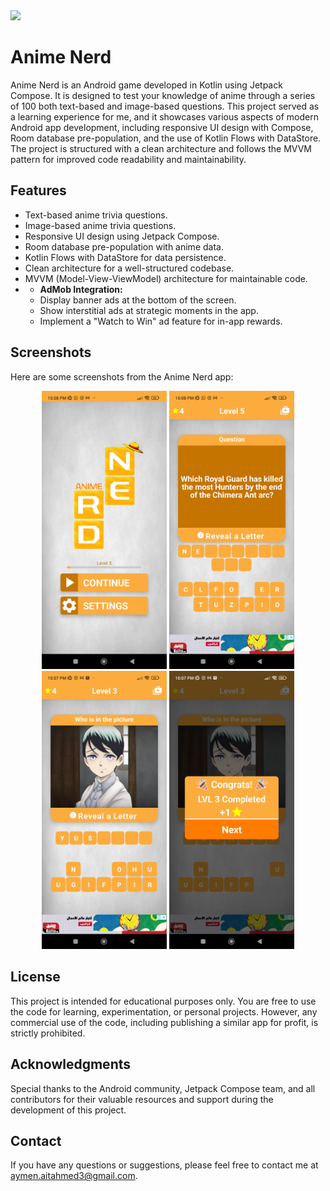 <a href="https://github.com/AymanAitAhmed/Anime_Nerd/releases/latest/download/Anime.Nerd.apk"> 
  
<img src="https://img.shields.io/github/v/release/AymanAitAhmed/Anime_Nerd" width="100">
</a>

# Anime Nerd

Anime Nerd is an Android game developed in Kotlin using Jetpack Compose. It is designed to test your knowledge of anime through a series of 100 both text-based and image-based questions. This project served as a learning experience for me, and it showcases various aspects of modern Android app development, including responsive UI design with Compose, Room database pre-population, and the use of Kotlin Flows with DataStore. The project is structured with a clean architecture and follows the MVVM pattern for improved code readability and maintainability.

## Features

- Text-based anime trivia questions.
- Image-based anime trivia questions.
- Responsive UI design using Jetpack Compose.
- Room database pre-population with anime data.
- Kotlin Flows with DataStore for data persistence.
- Clean architecture for a well-structured codebase.
- MVVM (Model-View-ViewModel) architecture for maintainable code.
- - **AdMob Integration:**
  - Display banner ads at the bottom of the screen.
  - Show interstitial ads at strategic moments in the app.
  - Implement a "Watch to Win" ad feature for in-app rewards.

## Screenshots

Here are some screenshots from the Anime Nerd app:

<div align="center">

<img src="https://github.com/AymanAitAhmed/Anime_Nerd/blob/master/main%20menu.jpg" width="200">

<img src="https://github.com/AymanAitAhmed/Anime_Nerd/blob/master/text%20question.jpg" width="200">

<img src="https://github.com/AymanAitAhmed/Anime_Nerd/blob/master/image%20question.jpg" width="200">

<img src="https://github.com/AymanAitAhmed/Anime_Nerd/blob/master/congrats.jpg" width="200">
</div>


## License
This project is intended for educational purposes only. You are free to use the code for learning, experimentation, or personal projects. However, any commercial use of the code, including publishing a similar app for profit, is strictly prohibited.

## Acknowledgments
Special thanks to the Android community, Jetpack Compose team, and all contributors for their valuable resources and support during the development of this project.

## Contact
If you have any questions or suggestions, please feel free to contact me at aymen.aitahmed3@gmail.com.
